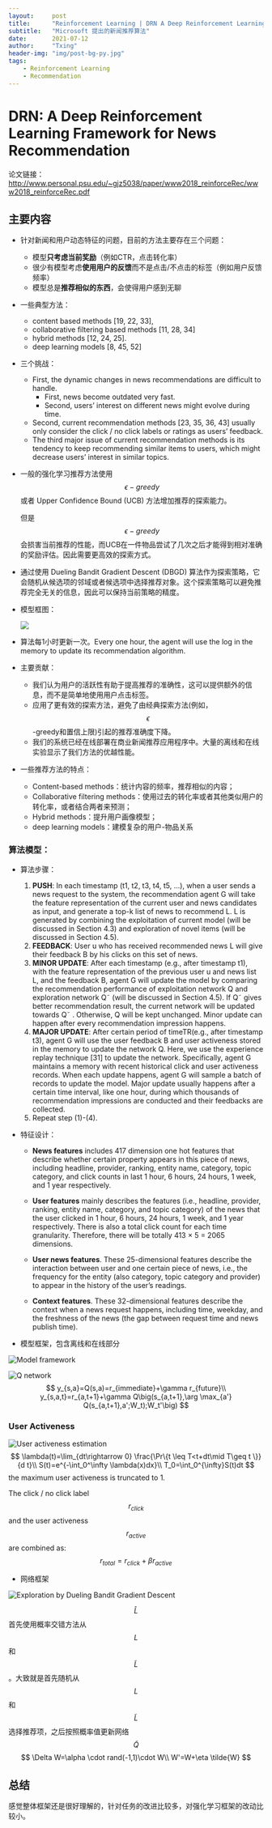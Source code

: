```yaml
---
layout:     post
title:      "Reinforcement Learning | DRN A Deep Reinforcement Learning Framework for News Recommendation"
subtitle:   "Microsoft 提出的新闻推荐算法"
date:       2021-07-12
author:     "Txing"
header-img: "img/post-bg-py.jpg"
tags:
    - Reinforcement Learning
    - Recommendation
---
```


# DRN: A Deep Reinforcement Learning Framework for News Recommendation

论文链接：http://www.personal.psu.edu/~gjz5038/paper/www2018_reinforceRec/www2018_reinforceRec.pdf

## 主要内容

- 针对新闻和用户动态特征的问题，目前的方法主要存在三个问题：
  - 模型**只考虑当前奖励**（例如CTR，点击转化率）
  - 很少有模型考虑**使用用户的反馈**而不是点击/不点击的标签（例如用户反馈频率）
  - 模型总是**推荐相似的东西**，会使得用户感到无聊

- 一些典型方法：
  - content based methods [19, 22, 33], 
  - collaborative filtering based methods [11, 28, 34]
  -  hybrid methods [12, 24, 25].
  -  deep learning models [8, 45, 52]

- 三个挑战：

  - First, the dynamic changes in news recommendations are difficult to handle.
    -  First, news become outdated very fast.
    - Second, users’ interest on different news might evolve during time.
  - Second, current recommendation methods [23, 35, 36, 43] usually only consider the click / no click labels or ratings as users’ feedback.
  - The third major issue of current recommendation methods is its tendency to keep recommending similar items to users, which might decrease users’ interest in similar topics. 

- 一般的强化学习推荐方法使用 $$\epsilon-greedy$$ 或者 Upper Confidence Bound (UCB) 方法增加推荐的探索能力。

  但是 $$\epsilon-greedy$$ 会损害当前推荐的性能，而UCB在一件物品尝试了几次之后才能得到相对准确的奖励评估。因此需要更高效的探索方式。

- 通过使用 Dueling Bandit Gradient Descent (DBGD) 算法作为探索策略，它会随机从候选项的邻域或者候选项中选择推荐对象。这个探索策略可以避免推荐完全无关的信息，因此可以保持当前策略的精度。

- 模型框图：

  ![](https://raw.githubusercontent.com/txing-casia/txing-casia.github.io/master/img/20210712-1.png)

- 算法每1小时更新一次。Every one hour, the agent will use the log in the memory to update its recommendation algorithm.

- 主要贡献：
  - 我们认为用户的活跃性有助于提高推荐的准确性，这可以提供额外的信息，而不是简单地使用用户点击标签。 
  - 应用了更有效的探索方法，避免了由经典探索方法(例如，$$\epsilon$$-greedy和置信上限)引起的推荐准确度下降。 
  - 我们的系统已经在线部署在商业新闻推荐应用程序中。大量的离线和在线实验显示了我们方法的优越性能。

- 一些推荐方法的特点：
  - Content-based methods：统计内容的频率，推荐相似的内容；
  - Collaborative filtering methods：使用过去的转化率或者其他类似用户的转化率，或者结合两者来预测；
  - Hybrid methods：提升用户画像模型；
  - deep learning models：建模复杂的用户-物品关系

### 算法模型：

- 算法步骤：
  1. **PUSH**: In each timestamp (t1, t2, t3, t4, t5, ...), when a user sends a news request to the system, the recommendation agent G will take the feature representation of the current user and news candidates as input, and generate a top-k list of news to recommend L. L is generated by combining the exploitation of current model (will be discussed in Section 4.3) and exploration of novel items (will be discussed in Section 4.5).
  2. **FEEDBACK**: User u who has received recommended news L will give their feedback B by his clicks on this set of news. 
  3. **MINOR UPDATE**: After each timestamp (e.g., after timestamp t1), with the feature representation of the previous user u and news list L, and the feedback B, agent G will update the model by comparing the recommendation performance of exploitation network Q and exploration network Q˜ (will be discussed in Section 4.5). If Q˜ gives better recommendation result, the current network will be updated towards Q˜ . Otherwise, Q will be kept unchanged. Minor update can happen after every recommendation impression happens.
  4. **MAJOR UPDATE**: After certain period of timeTR(e.g., after timestamp t3), agent G will use the user feedback B and user activeness stored in the memory to update the network Q. Here, we use the experience replay technique [31] to update the network. Specifically, agent G maintains a memory with recent historical click and user activeness records. When each update happens, agent G will sample a batch of records to update the model. Major update usually happens after a certain time interval, like one hour, during which thousands of recommendation impressions are conducted and their feedbacks are collected.
  5. Repeat step (1)-(4).

- 特征设计：

  - **News features** includes 417 dimension one hot features that describe whether certain property appears in this piece of news, including headline, provider, ranking, entity name, category, topic category, and click counts in last 1 hour, 6 hours, 24 hours, 1 week, and 1 year respectively. 

  - **User features** mainly describes the features (i.e., headline, provider, ranking, entity name, category, and topic category) of the news that the user clicked in 1 hour, 6 hours, 24 hours, 1 week, and 1 year respectively. There is also a total click count for each time granularity. Therefore, there will be totally 413 × 5 = 2065 dimensions. 
  - **User news features**. These 25-dimensional features describe the interaction between user and one certain piece of news, i.e., the frequency for the entity (also category, topic category and provider) to appear in the history of the user’s readings. 
  - **Context features**. These 32-dimensional features describe the context when a news request happens, including time, weekday, and the freshness of the news (the gap between request time and news publish time).

- 模型框架，包含离线和在线部分

![Model framework](https://raw.githubusercontent.com/txing-casia/txing-casia.github.io/master/img/20210712-3.png)

![Q network](https://raw.githubusercontent.com/txing-casia/txing-casia.github.io/master/img/20210712-4.png)
$$
y_{s,a}=Q(s,a)=r_{immediate}+\gamma r_{future}\\
y_{s,a,t}=r_{a,t+1}+\gamma Q\big(s_{a,t+1},\arg \max_{a'} Q(s_{a,t+1},a';W_t);W_t'\big)
$$

### User Activeness

![User activeness estimation](https://raw.githubusercontent.com/txing-casia/txing-casia.github.io/master/img/20210712-3.png)
$$
\lambda(t)=\lim_{dt\rightarrow 0} \frac{\Pr\{t \leq T<t+dt\mid T\geq t \}}{d t}\\
S(t)=e^{-\int_0^\infty \lambda(x)dx}\\
T_0=\int_0^{\infty}S(t)dt
$$
the maximum user activeness is truncated to 1.

The click / no click label $$r_{click}$$ and the user activeness $$r_{active}$$ are combined as:
$$
r_{total}=r_{click}+\beta r_{active}
$$

- 网络框架

![Exploration by Dueling Bandit Gradient Descent](https://raw.githubusercontent.com/txing-casia/txing-casia.github.io/master/img/20210712-2.png)

$$\hat{L}$$ 首先使用概率交错方法从 $$L$$ 和 $$\tilde{L}$$ 。大致就是首先随机从 $$L$$ 和 $$\tilde{L}$$ 选择推荐项，之后按照概率值更新网络 $$\tilde{Q}$$
$$
\Delta W=\alpha \cdot rand(-1,1)\cdot W\\
W'=W+\eta \tilde{W}
$$

## 总结

感觉整体框架还是很好理解的，针对任务的改进比较多，对强化学习框架的改动比较小。
